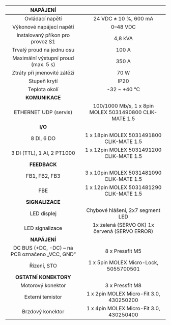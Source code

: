 | **NAPÁJENÍ** |   |
| :---: | :---: |
| Ovládací napětí | 24 VDC ± 10 %, 600 mA |
| Výkonové napájecí napětí | 0–48 VDC |
| Instalovaný příkon pro provoz S1 | 4,8 kVA |
| Trvalý proud na jednu osu | 100 A |
| Maximální výstupní proud (max. 5 s) | 350 A |
| Ztráty při jmenovité zátěži | 70 W |
| Stupeň krytí | IP20 |
| Teplota okolí | -32 ~ +40 °C |
| **KOMUNIKACE** |   |
| ETHERNET UDP (servis) | 100/1000 Mb/s, 1 x 8pin MOLEX 5031490800 CLIK-MATE 1.5 |
| **I/O** |   |
| 8 DI, 6 DO | 1 x 18pin MOLEX 5031491800 CLIK-MATE 1.5 |
| 3 DI (TTL), 1 AI, 2 PT1000 | 1 x 12pin MOLEX 5031491200 CLIK-MATE 1.5 |
| **FEEDBACK** |   |
| FB1, FB2, FB3 | 3 x 10pin MOLEX 5031481090 CLIK-MATE 1.5 |
| FBE | 1 x 12pin MOLEX 5031481290 CLIK-MATE 1.5 |
| **SIGNALIZACE** |   |
| LED displej | Chybové hlášení, 2x7 segment LED |
| LED signalizace | 1x zelená (SERVO OK)  1x červená (SERVO ERROR) |
| **NAPÁJENÍ** |   |
| DC BUS (+DC, -DC) – na PCB označeno „VCC, GND“ | 8 x Pressfit M5 |
| Řízení, STO | 1 x 5pin MOLEX Micro-Lock, 5055700501 |
| **OSTATNÍ KONEKTORY** |   |
| Motorový konektor | 3 x Pressfit M8 |
| Externí temistor | 1 x 2pin MOLEX Micro-Fit 3.0, 430250200 |
| Brzdový konektor | 1 x 4pin MOLEX Micro-Fit 3.0, 430250400 |
